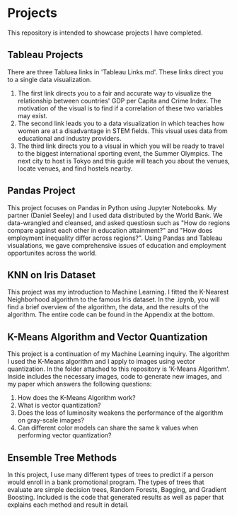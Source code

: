 # Projects
This repository is intended to showcase projects I have completed.
## Tableau Projects
There are three Tabluea links in 'Tableau Links.md'. These links direct you to a single data visualization.
1. The first link directs you to a fair and accurate way to visualize the relationship between countries' GDP per Capita and Crime Index. The motivation of the visual is to find if a correlation of these two variables may exist.
2. The second link leads you to a data visualization in which teaches how women are at a disadvantage in STEM fields. This visual uses data from educational and industry providers.
3. The third link directs you to a visual in which you will be ready to travel to the biggest international sporting event, the Summer Olympics. The next city to host is Tokyo and this guide will teach you about the venues, locate venues, and find hostels nearby.

## Pandas Project
This project focuses on Pandas in Python using Jupyter Notebooks. My partner (Daniel Seeley) and I used data distributed by the World Bank. We data-wrangled and cleansed, and asked questiosn such as "How do regions compare against each other in education attainment?" and "How does employment inequality differ across regions?". Using Pandas and Tableau visualations, we gave comprehensive issues of education and employment opportunites across the world. 

## KNN on Iris Dataset
This project was my introduction to Machine Learning. I fitted the K-Nearest Neighborhood algorithm to the famous Iris dataset. In the .ipynb, you will find a brief overview of the algorithm, the data, and the results of the algorithm. The entire code can be found in the Appendix at the bottom. 

## K-Means Algorithm and Vector Quantization
This project is a continuation of my Machine Learning inquiry. The algorithm I used the K-Means algorithm and I apply to images using vector quantization. In the folder attached to this repository is 'K-Means Algorithm'. Inside includes the necessary images, code to generate new images, and my paper which answers the following questions:
 1. How does the K-Means Algorithm work?
 2. What is vector quantization?
 3. Does the loss of luminosity weakens the performance of the algorithm on gray-scale images?
 4. Can different color models can share the same k values when performing vector quantization?

## Ensemble Tree Methods
In this project, I use many different types of trees to predict if a person would enroll in a bank promotional program. The types of trees that evaluate are simple decision trees, Random Forests, Bagging, and Gradient Boosting. Included is the code that generated results as well as paper that explains each method and result in detail.
